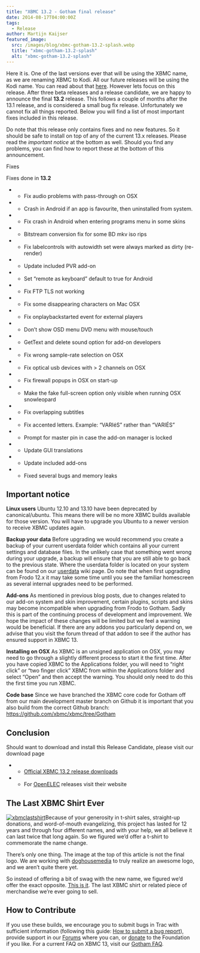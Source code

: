 ```yaml
---
title: "XBMC 13.2 - Gotham final release"
date: 2014-08-17T04:00:00Z
tags:
  - Release
author: Martijn Kaijser
featured_image:
  src: /images/blog/xbmc-gotham-13.2-splash.webp
  title: "xbmc-gotham-13.2-splash"
  alt: "xbmc-gotham-13.2-splash"
---
```


Here it is. One of the last versions ever that will be using the XBMC name, as we are renaming XBMC to Kodi. All our future releases will be using the Kodi name. You can read about that [here](https://kodi.wiki/introducing-kodi-14/). However lets focus on this release. After three beta releases and a release candidate, we are happy to announce the final **13.2** release. This follows a couple of months after the 13.1 release, and is considered a small bug fix release. Unfortunately we cannot fix all things reported. Below you will find a list of most important fixes included in this release.

Do note that this release only contains fixes and no new features. So it should be safe to install on top of any of the current 13.x releases. Please read the _important notice_ at the bottom as well. Should you find any problems, you can find how to report these at the bottom of this announcement.

Fixes

Fixes done in **13.2**

- - Fix audio problems with pass-through on OSX
- - Crash in Android if an app is favourite, then uninstalled from system.
- - Fix crash in Android when entering programs menu in some skins
- - Bitstream conversion fix for some BD mkv iso rips
- - Fix labelcontrols with autowidth set were always marked as dirty (re-render)
- - Update included PVR add-on
- - Set “remote as keyboard” default to true for Android
- - Fix FTP TLS not working
- - Fix some disappearing characters on Mac OSX
- - Fix onplaybackstarted event for external players
- - Don’t show OSD menu DVD menu with mouse/touch
- - GetText and delete sound option for add-on developers
- - Fix wrong sample-rate selection on OSX
- - Fix optical usb devices with \> 2 channels on OSX
- - Fix firewall popups in OSX on start-up
- - Make the fake full-screen option only visible when running OSX snowleopard
- - Fix overlapping subtitles
- - Fix accented letters. Example: “VARIéS” rather than “VARIÉS”
- - Prompt for master pin in case the add-on manager is locked
- - Update GUI translations
- - Update included add-ons
- - Fixed several bugs and memory leaks

## Important notice

**Linux users** Ubuntu 12.10 and 13.10 have been deprecated by canonical/ubuntu. This means there will be no more XBMC builds available for those version. You will have to upgrade you Ubuntu to a newer version to receive XBMC updates again.

**Backup your data** Before upgrading we would recommend you create a backup of your current userdata folder which contains all your current settings and database files. In the unlikely case that something went wrong during your upgrade, a backup will ensure that you are still able to go back to the previous state. Where the userdata folder is located on your system can be found on our [userdata](https://kodi.wiki/view/Userdata) wiki page. Do note that when first upgrading from Frodo 12.x it may take some time until you see the familiar homescreen as several internal upgrades need to be performed.

**Add-ons** As mentioned in previous blog posts, due to changes related to our add-on system and skin improvement, certain plugins, scripts and skins may become incompatible when upgrading from Frodo to Gotham. Sadly this is part of the continuing process of development and improvement. We hope the impact of these changes will be limited but we feel a warning would be beneficial. If there are any addons you particularly depend on, we advise that you visit the forum thread of that addon to see if the author has ensured support in XBMC 13.

**Installing on OSX** As XBMC is an unsigned application on OSX, you may need to go through a slightly different process to start it the first time. After you have copied XBMC to the Applications folder, you will need to “right click” or “two finger click” XBMC from within the Applications folder and select “Open” and then accept the warning. You should only need to do this the first time you run XBMC.

**Code base** Since we have branched the XBMC core code for Gotham off from our main development master branch on Github it is important that you also build from the correct Github branch: <https://github.com/xbmc/xbmc/tree/Gotham>

## Conclusion

Should want to download and install this Release Candidate, please visit our download page

- - [Official XBMC 13.2 release downloads](https://kodi.wiki/download/)
- - For [OpenELEC](https://openelec.tv/) releases visit their website

## The Last XBMC Shirt Ever

[![xbmclastshirt](/images/blog/xbmclastshirt.webp)](https://teespring.com/lastxbmcshirt1)Because of your generosity in t-shirt sales, straight-up donations, and word-of-mouth evangelizing, this project has lasted for 12 years and through four different names, and with your help, we all believe it can last twice that long again. So we figured we’d offer a t-shirt to commemorate the name change.

There’s only one thing. The image at the top of this article is not the final logo. We are working with [doghousemedia](https://doghouse.agency/ "doghousemedia") to truly realize an awesome logo, and we aren’t quite there yet.

So instead of offering a bit of swag with the new name, we figured we’d offer the exact opposite. [This is it](https://teespring.com/lastxbmcshirt1 "The Last XBMC Shirt"). The last XBMC shirt or related piece of merchandise we’re ever going to sell.

## How to Contribute

If you use these builds, we encourage you to submit bugs in Trac with sufficient information (following this guide: [How to submit a bug report](https://kodi.wiki/view/HOW-TO:Submit_a_bug_report)), provide support in our [Forums](https://forum.kodi.tv/ "XBMC Forums") where you can, or [donate](https://kodi.wiki/contribute/donate/ "XBMC Foundation Donations") to the Foundation if you like. For a current FAQ on XBMC 13, visit our [Gotham FAQ](<https://kodi.wiki/view/XBMC_v13_(Gotham)_FAQ> "XBMC 13 FAQ").
